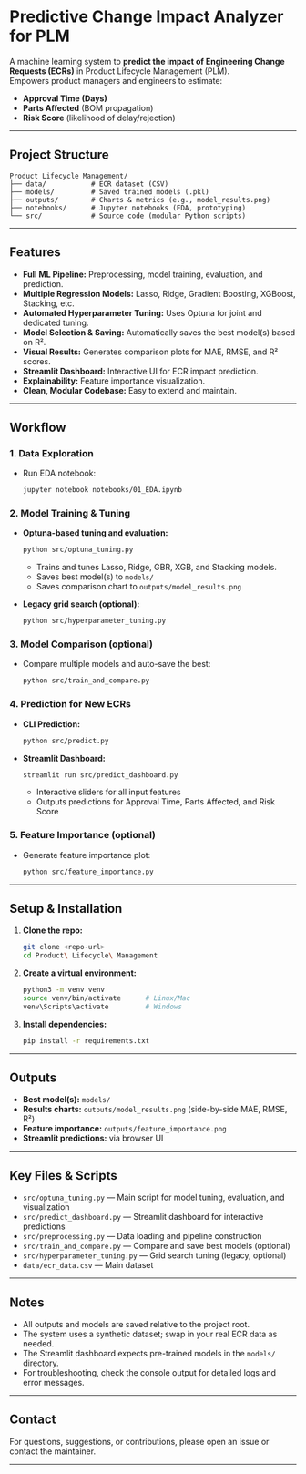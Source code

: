 # Predictive Change Impact Analyzer for PLM

A machine learning system to **predict the impact of Engineering Change Requests (ECRs)** in Product Lifecycle Management (PLM).  
Empowers product managers and engineers to estimate:
- **Approval Time (Days)**
- **Parts Affected** (BOM propagation)
- **Risk Score** (likelihood of delay/rejection)

---

## Project Structure

```
Product Lifecycle Management/
├── data/           # ECR dataset (CSV)
├── models/         # Saved trained models (.pkl)
├── outputs/        # Charts & metrics (e.g., model_results.png)
├── notebooks/      # Jupyter notebooks (EDA, prototyping)
└── src/            # Source code (modular Python scripts)
```

---

## Features

- **Full ML Pipeline:** Preprocessing, model training, evaluation, and prediction.
- **Multiple Regression Models:** Lasso, Ridge, Gradient Boosting, XGBoost, Stacking, etc.
- **Automated Hyperparameter Tuning:** Uses Optuna for joint and dedicated tuning.
- **Model Selection & Saving:** Automatically saves the best model(s) based on R².
- **Visual Results:** Generates comparison plots for MAE, RMSE, and R² scores.
- **Streamlit Dashboard:** Interactive UI for ECR impact prediction.
- **Explainability:** Feature importance visualization.
- **Clean, Modular Codebase:** Easy to extend and maintain.

---

## Workflow

### 1. Data Exploration
- Run EDA notebook:
  ```bash
  jupyter notebook notebooks/01_EDA.ipynb
  ```

### 2. Model Training & Tuning
- **Optuna-based tuning and evaluation:**
  ```bash
  python src/optuna_tuning.py
  ```
  - Trains and tunes Lasso, Ridge, GBR, XGB, and Stacking models.
  - Saves best model(s) to `models/`
  - Saves comparison chart to `outputs/model_results.png`

- **Legacy grid search (optional):**
  ```bash
  python src/hyperparameter_tuning.py
  ```

### 3. Model Comparison (optional)
- Compare multiple models and auto-save the best:
  ```bash
  python src/train_and_compare.py
  ```

### 4. Prediction for New ECRs
- **CLI Prediction:**
  ```bash
  python src/predict.py
  ```
- **Streamlit Dashboard:**
  ```bash
  streamlit run src/predict_dashboard.py
  ```
  - Interactive sliders for all input features
  - Outputs predictions for Approval Time, Parts Affected, and Risk Score

### 5. Feature Importance (optional)
- Generate feature importance plot:
  ```bash
  python src/feature_importance.py
  ```

---

## Setup & Installation

1. **Clone the repo:**
   ```bash
   git clone <repo-url>
   cd Product\ Lifecycle\ Management
   ```

2. **Create a virtual environment:**
   ```bash
   python3 -m venv venv
   source venv/bin/activate      # Linux/Mac
   venv\Scripts\activate         # Windows
   ```

3. **Install dependencies:**
   ```bash
   pip install -r requirements.txt
   ```

---

## Outputs

- **Best model(s):** `models/`
- **Results charts:** `outputs/model_results.png` (side-by-side MAE, RMSE, R²)
- **Feature importance:** `outputs/feature_importance.png`
- **Streamlit predictions:** via browser UI

---

## Key Files & Scripts

- `src/optuna_tuning.py` — Main script for model tuning, evaluation, and visualization
- `src/predict_dashboard.py` — Streamlit dashboard for interactive predictions
- `src/preprocessing.py` — Data loading and pipeline construction
- `src/train_and_compare.py` — Compare and save best models (optional)
- `src/hyperparameter_tuning.py` — Grid search tuning (legacy, optional)
- `data/ecr_data.csv` — Main dataset

---

## Notes

- All outputs and models are saved relative to the project root.
- The system uses a synthetic dataset; swap in your real ECR data as needed.
- The Streamlit dashboard expects pre-trained models in the `models/` directory.
- For troubleshooting, check the console output for detailed logs and error messages.

---

## Contact

For questions, suggestions, or contributions, please open an issue or contact the maintainer.

---